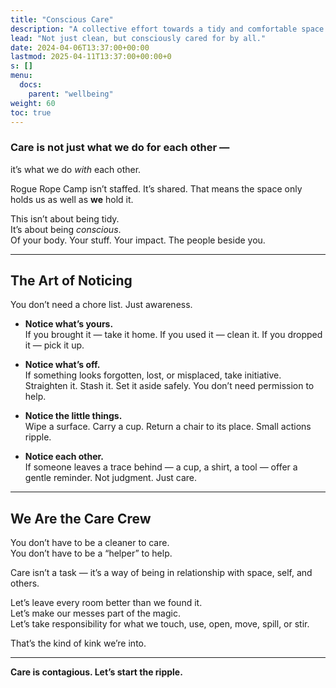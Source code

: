 ```yaml
---
title: "Conscious Care"
description: "A collective effort towards a tidy and comfortable space."
lead: "Not just clean, but consciously cared for by all."
date: 2024-04-06T13:37:00+00:00
lastmod: 2025-04-11T13:37:00+00:00+0
s: []
menu: 
  docs:
    parent: "wellbeing"
weight: 60
toc: true
---
```


### Care is not just what we do for each other —  
it’s what we do *with* each other.

Rogue Rope Camp isn’t staffed. It’s shared. That means the space only holds us as well as **we** hold it.

This isn’t about being tidy.  
It’s about being *conscious*.  
Of your body. Your stuff. Your impact. The people beside you.

---

## The Art of Noticing

You don’t need a chore list. Just awareness.

- **Notice what’s yours.**  
  If you brought it — take it home. If you used it — clean it. If you dropped it — pick it up.

- **Notice what’s off.**  
  If something looks forgotten, lost, or misplaced, take initiative. Straighten it. Stash it. Set it aside safely. You don’t need permission to help.

- **Notice the little things.**  
  Wipe a surface. Carry a cup. Return a chair to its place. Small actions ripple.

- **Notice each other.**  
  If someone leaves a trace behind — a cup, a shirt, a tool — offer a gentle reminder. Not judgment. Just care.

---

## We Are the Care Crew

You don’t have to be a cleaner to care.  
You don’t have to be a “helper” to help.  

Care isn’t a task — it’s a way of being in relationship with space, self, and others.

Let’s leave every room better than we found it.  
Let’s make our messes part of the magic.  
Let’s take responsibility for what we touch, use, open, move, spill, or stir.

That’s the kind of kink we’re into.

---

**Care is contagious. Let’s start the ripple.**
